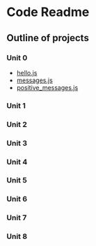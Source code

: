 # Code Readme

## Outline of projects

### Unit 0

- [hello.js](./Unit_0/lesson_2/hello.js)
- [messages.js](./Unit_0/lesson_2/messages.js)
- [positive_messages.js](./Unit_0/lesson_2/positive_messages.js)

### Unit 1

### Unit 2

### Unit 3

### Unit 4

### Unit 5

### Unit 6

### Unit 7

### Unit 8
